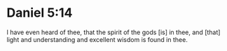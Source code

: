# Daniel 5:14

I have even heard of thee, that the spirit of the gods [is] in thee, and [that] light and understanding and excellent wisdom is found in thee.